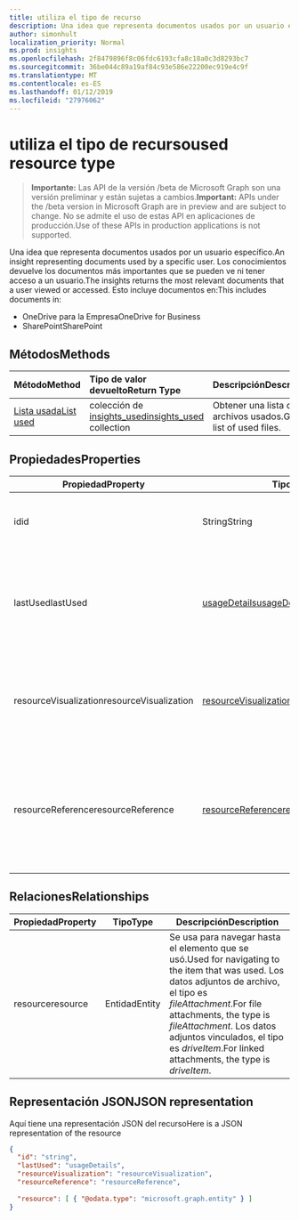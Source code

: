```yaml
---
title: utiliza el tipo de recurso
description: Una idea que representa documentos usados por un usuario específico. Los conocimientos devuelve los documentos más importantes que se pueden ve ni tener acceso a un usuario.
author: simonhult
localization_priority: Normal
ms.prod: insights
ms.openlocfilehash: 2f8479896f8c06fdc6193cfa8c18a0c3d8293bc7
ms.sourcegitcommit: 36be044c89a19af84c93e586e22200ec919e4c9f
ms.translationtype: MT
ms.contentlocale: es-ES
ms.lasthandoff: 01/12/2019
ms.locfileid: "27976062"
---
```

# <a name="used-resource-type"></a><span data-ttu-id="d7eaf-104">utiliza el tipo de recurso</span><span class="sxs-lookup"><span data-stu-id="d7eaf-104">used resource type</span></span>

> <span data-ttu-id="d7eaf-105">**Importante:** Las API de la versión /beta de Microsoft Graph son una versión preliminar y están sujetas a cambios.</span><span class="sxs-lookup"><span data-stu-id="d7eaf-105">**Important:** APIs under the /beta version in Microsoft Graph are in preview and are subject to change.</span></span> <span data-ttu-id="d7eaf-106">No se admite el uso de estas API en aplicaciones de producción.</span><span class="sxs-lookup"><span data-stu-id="d7eaf-106">Use of these APIs in production applications is not supported.</span></span>

<span data-ttu-id="d7eaf-107">Una idea que representa documentos usados por un usuario específico.</span><span class="sxs-lookup"><span data-stu-id="d7eaf-107">An insight representing documents used by a specific user.</span></span> <span data-ttu-id="d7eaf-108">Los conocimientos devuelve los documentos más importantes que se pueden ve ni tener acceso a un usuario.</span><span class="sxs-lookup"><span data-stu-id="d7eaf-108">The insights returns the most relevant documents that a user viewed or accessed.</span></span> <span data-ttu-id="d7eaf-109">Esto incluye documentos en:</span><span class="sxs-lookup"><span data-stu-id="d7eaf-109">This includes documents in:</span></span>

- <span data-ttu-id="d7eaf-110">OneDrive para la Empresa</span><span class="sxs-lookup"><span data-stu-id="d7eaf-110">OneDrive for Business</span></span>
- <span data-ttu-id="d7eaf-111">SharePoint</span><span class="sxs-lookup"><span data-stu-id="d7eaf-111">SharePoint</span></span>

## <a name="methods"></a><span data-ttu-id="d7eaf-112">Métodos</span><span class="sxs-lookup"><span data-stu-id="d7eaf-112">Methods</span></span>

| <span data-ttu-id="d7eaf-113">Método</span><span class="sxs-lookup"><span data-stu-id="d7eaf-113">Method</span></span>       | <span data-ttu-id="d7eaf-114">Tipo de valor devuelto</span><span class="sxs-lookup"><span data-stu-id="d7eaf-114">Return Type</span></span>  |<span data-ttu-id="d7eaf-115">Descripción</span><span class="sxs-lookup"><span data-stu-id="d7eaf-115">Description</span></span>|
|:---------------|:--------|:----------|
|[<span data-ttu-id="d7eaf-116">Lista usada</span><span class="sxs-lookup"><span data-stu-id="d7eaf-116">List used</span></span>](../api/insights-list-used.md) |<span data-ttu-id="d7eaf-117">colección de [insights_used](insights-used.md)</span><span class="sxs-lookup"><span data-stu-id="d7eaf-117">[insights_used](insights-used.md) collection</span></span>| <span data-ttu-id="d7eaf-118">Obtener una lista de archivos usados.</span><span class="sxs-lookup"><span data-stu-id="d7eaf-118">Get a list of used files.</span></span>|

## <a name="properties"></a><span data-ttu-id="d7eaf-119">Propiedades</span><span class="sxs-lookup"><span data-stu-id="d7eaf-119">Properties</span></span>

| <span data-ttu-id="d7eaf-120">Propiedad</span><span class="sxs-lookup"><span data-stu-id="d7eaf-120">Property</span></span>              | <span data-ttu-id="d7eaf-121">Tipo</span><span class="sxs-lookup"><span data-stu-id="d7eaf-121">Type</span></span>                      | <span data-ttu-id="d7eaf-122">Descripción</span><span class="sxs-lookup"><span data-stu-id="d7eaf-122">Description</span></span>  |
| -------------         |---------------            | -------------|
| <span data-ttu-id="d7eaf-123">id</span><span class="sxs-lookup"><span data-stu-id="d7eaf-123">id</span></span>                    | <span data-ttu-id="d7eaf-124">String</span><span class="sxs-lookup"><span data-stu-id="d7eaf-124">String</span></span>                    | <span data-ttu-id="d7eaf-125">Identificador único de la relación.</span><span class="sxs-lookup"><span data-stu-id="d7eaf-125">Unique identifier of the relationship.</span></span> <span data-ttu-id="d7eaf-126">Solo lectura.</span><span class="sxs-lookup"><span data-stu-id="d7eaf-126">Read only.</span></span>        |
| <span data-ttu-id="d7eaf-127">lastUsed</span><span class="sxs-lookup"><span data-stu-id="d7eaf-127">lastUsed</span></span>              | [<span data-ttu-id="d7eaf-128">usageDetails</span><span class="sxs-lookup"><span data-stu-id="d7eaf-128">usageDetails</span></span>](insights-usagedetails.md)              | <span data-ttu-id="d7eaf-129">Obtener información acerca de cuándo por última vez el elemento de ve y modifica el usuario.</span><span class="sxs-lookup"><span data-stu-id="d7eaf-129">Information about when the item was last viewed and modified by the user.</span></span> <span data-ttu-id="d7eaf-130">Solo lectura.</span><span class="sxs-lookup"><span data-stu-id="d7eaf-130">Read only.</span></span>     |
| <span data-ttu-id="d7eaf-131">resourceVisualization</span><span class="sxs-lookup"><span data-stu-id="d7eaf-131">resourceVisualization</span></span> | [<span data-ttu-id="d7eaf-132">resourceVisualization</span><span class="sxs-lookup"><span data-stu-id="d7eaf-132">resourceVisualization</span></span>](insights-resourcevisualization.md)                | <span data-ttu-id="d7eaf-133">Propiedades que puede usar para visualizar el documento en su experiencia.</span><span class="sxs-lookup"><span data-stu-id="d7eaf-133">Properties that you can use to visualize the document in your experience.</span></span> <span data-ttu-id="d7eaf-134">Solo lectura</span><span class="sxs-lookup"><span data-stu-id="d7eaf-134">Read-only</span></span>      |
| <span data-ttu-id="d7eaf-135">resourceReference</span><span class="sxs-lookup"><span data-stu-id="d7eaf-135">resourceReference</span></span>     | [<span data-ttu-id="d7eaf-136">resourceReference</span><span class="sxs-lookup"><span data-stu-id="d7eaf-136">resourceReference</span></span>](insights-resourcereference.md)                      | <span data-ttu-id="d7eaf-137">Propiedades de la referencia del documento usado, por ejemplo, la dirección url y el tipo de documento.</span><span class="sxs-lookup"><span data-stu-id="d7eaf-137">Reference properties of the used document, such as the url and type of the document.</span></span> <span data-ttu-id="d7eaf-138">Solo lectura</span><span class="sxs-lookup"><span data-stu-id="d7eaf-138">Read-only</span></span>     |

## <a name="relationships"></a><span data-ttu-id="d7eaf-139">Relaciones</span><span class="sxs-lookup"><span data-stu-id="d7eaf-139">Relationships</span></span>

| <span data-ttu-id="d7eaf-140">Propiedad</span><span class="sxs-lookup"><span data-stu-id="d7eaf-140">Property</span></span>      | <span data-ttu-id="d7eaf-141">Tipo</span><span class="sxs-lookup"><span data-stu-id="d7eaf-141">Type</span></span>          | <span data-ttu-id="d7eaf-142">Descripción</span><span class="sxs-lookup"><span data-stu-id="d7eaf-142">Description</span></span>  |
| ------------- |---------------| -------------|
| <span data-ttu-id="d7eaf-143">resource</span><span class="sxs-lookup"><span data-stu-id="d7eaf-143">resource</span></span>      | <span data-ttu-id="d7eaf-144">Entidad</span><span class="sxs-lookup"><span data-stu-id="d7eaf-144">Entity</span></span>        | <span data-ttu-id="d7eaf-145">Se usa para navegar hasta el elemento que se usó.</span><span class="sxs-lookup"><span data-stu-id="d7eaf-145">Used for navigating to the item that was used.</span></span> <span data-ttu-id="d7eaf-146">Los datos adjuntos de archivo, el tipo es *fileAttachment*.</span><span class="sxs-lookup"><span data-stu-id="d7eaf-146">For file attachments, the type is *fileAttachment*.</span></span> <span data-ttu-id="d7eaf-147">Los datos adjuntos vinculados, el tipo es *driveItem*.</span><span class="sxs-lookup"><span data-stu-id="d7eaf-147">For linked attachments, the type is *driveItem*.</span></span> |

## <a name="json-representation"></a><span data-ttu-id="d7eaf-148">Representación JSON</span><span class="sxs-lookup"><span data-stu-id="d7eaf-148">JSON representation</span></span>
<span data-ttu-id="d7eaf-149">Aquí tiene una representación JSON del recurso</span><span class="sxs-lookup"><span data-stu-id="d7eaf-149">Here is a JSON representation of the resource</span></span>

```json
{
  "id": "string",
  "lastUsed": "usageDetails",
  "resourceVisualization": "resourceVisualization",
  "resourceReference": "resourceReference",
  
  "resource": [ { "@odata.type": "microsoft.graph.entity" } ]
}
```
